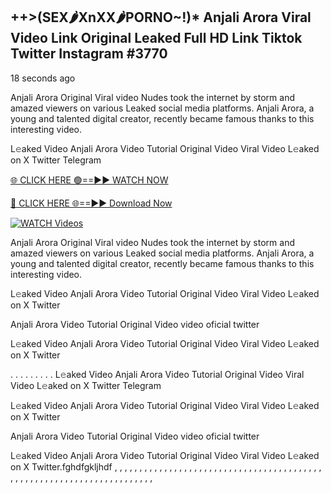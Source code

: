 ## ++>(SEX🌶️XnXX🌶️PORNO~!)* Anjali Arora Viral Video Link Original Leaked Full HD Link Tiktok Twitter Instagram #3770

18 seconds ago

Anjali Arora Original Viral video Nudes took the internet by storm and amazed viewers on various Leaked social media platforms. Anjali Arora, a young and talented digital creator, recently became famous thanks to this interesting video.

L𝚎aked Video Anjali Arora Video Tutorial Original Video Viral Video L𝚎aked on X Twitter Telegram

[🌐 CLICK HERE 🟢==►► WATCH NOW](https://dekho-ki-hoy-07-2k25.blogspot.com/2025/01/viral-live.html)

[🔴 CLICK HERE 🌐==►► Download Now](https://dekho-ki-hoy-07-2k25.blogspot.com/2025/01/viral-live.html)

[![WATCH Videos](https://i.imgur.com/dJHk4Zq.gif)](https://dekho-ki-hoy-07-2k25.blogspot.com/2025/01/viral-live.html)

Anjali Arora Original Viral video Nudes took the internet by storm and amazed viewers on various Leaked social media platforms. Anjali Arora, a young and talented digital creator, recently became famous thanks to this interesting video.

L𝚎aked Video Anjali Arora Video Tutorial Original Video Viral Video L𝚎aked on X Twitter

Anjali Arora Video Tutorial Original Video video oficial twitter

L𝚎aked Video Anjali Arora Video Tutorial Original Video Viral Video L𝚎aked on X Twitter

. . . . . . . . . L𝚎aked Video Anjali Arora Video Tutorial Original Video Viral Video L𝚎aked on X Twitter Telegram

L𝚎aked Video Anjali Arora Video Tutorial Original Video Viral Video L𝚎aked on X Twitter

Anjali Arora Video Tutorial Original Video video oficial twitter

L𝚎aked Video Anjali Arora Video Tutorial Original Video Viral Video L𝚎aked on X Twitter.fghdfgkljhdf
,
,
,
,
,
,
,
,
,
,
,
,
,
,
,
,
,
,
,
,
,
,
,
,
,
,
,
,
,
,
,
,
,
,
,
,
,
,
,
,
,
,
,
,
,
,
,
,
,
,
,
,
,
,
,
,
,
,
,
,
,
,
,
,
,
,
,
,
,
,
,